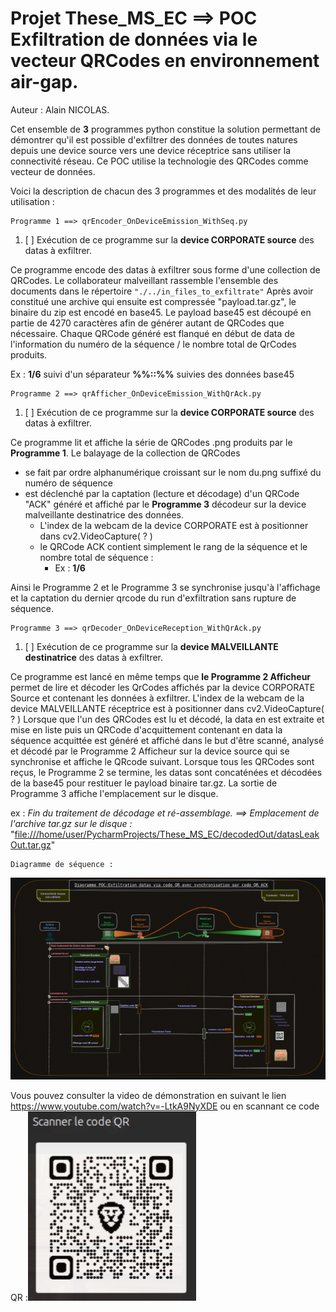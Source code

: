 # Projet These_MS_EC ==> POC Exfiltration de données via le vecteur QRCodes en environnement air-gap.
Auteur : Alain NICOLAS.

Cet ensemble de **3** programmes python constitue la solution permettant de démontrer qu'il est possible d'exfiltrer
des données de toutes natures depuis une device source vers une device réceptrice sans utiliser la connectivité réseau.
Ce POC utilise la technologie des QRCodes comme vecteur de données.

Voici la description de chacun des 3 programmes et des modalités de leur utilisation :

    Programme 1 ==> qrEncoder_OnDeviceEmission_WithSeq.py


1. [ ] Exécution de ce programme sur la **device CORPORATE source** des datas à exfiltrer.

Ce programme encode des datas à exfiltrer sous forme d'une collection de QRCodes.
Le collaborateur malveillant rassemble l'ensemble des documents dans le répertoire `"./../in_files_to_exfiltrate"`
Après avoir constitué une archive qui ensuite est compressée "payload.tar.gz", le binaire
du zip est encodé en base45. Le payload base45 est découpé en partie de 4270 caractères afin de générer
autant de QRCodes que nécessaire. 
Chaque QRCode généré est flanqué en début de data de l'information du numéro de la séquence / le nombre total
de QrCodes produits.

Ex : **1/6** suivi d'un séparateur **%%::%%** suivies des données base45

    Programme 2 ==> qrAfficher_OnDeviceEmission_WithQrAck.py


1. [ ] Exécution de ce programme sur la **device CORPORATE source** des datas à exfiltrer.

Ce programme lit et affiche la série de QRCodes .png produits par le **Programme 1**.
Le balayage de la collection de QRCodes 
* se fait par ordre alphanumérique croissant sur le nom du.png suffixé 
du numéro de séquence 
* est déclenché par la captation (lecture et décodage) d'un QRCode "ACK" généré et affiché
par le **Programme 3** décodeur sur la device malveillante destinatrice des données.
  * L'index de la webcam de la device CORPORATE est à positionner dans cv2.VideoCapture( ? )
  * le QRCode ACK contient simplement le rang de la séquence et le nombre total de séquence : 
    * Ex : **1/6**

Ainsi le Programme 2 et le Programme 3 se synchronise jusqu'à l'affichage et la captation 
du dernier qrcode du run d'exfiltration sans rupture de séquence.

    Programme 3 ==> qrDecoder_OnDeviceReception_WithQrAck.py

1. [ ] Exécution de ce programme sur la **device MALVEILLANTE destinatrice** des datas à exfiltrer.

Ce programme est lancé en même temps que **le Programme 2 Afficheur** permet de lire et décoder les QrCodes 
affichés par la device CORPORATE Source et contenant les données à exfiltrer.
L'index de la webcam de la device MALVEILLANTE réceptrice est à positionner dans cv2.VideoCapture( ? )
Lorsque que l'un des QRCodes est lu et décodé, la data en est extraite et mise en liste puis
un QRCode d'acquittement contenant en data la séquence acquittée est généré et affiché
dans le but d'être scanné, analysé et décodé par le Programme 2 Afficheur sur la device source 
qui se synchronise et affiche le QRcode suivant.
Lorsque tous les QRCodes sont reçus, le Programme 2 se termine, les datas sont concaténées et décodées de la base45 pour
restituer le payload binaire tar.gz.
La sortie de Programme 3 affiche l'emplacement sur le disque.

ex : 
_Fin du traitement de décodage et ré-assemblage.
==> Emplacement de l'archive tar.gz sur le disque :_ 
"[file:///home/user/PycharmProjects/These_MS_EC/decodedOut/datasLeakOut.tar.gz]()"

    Diagramme de séquence :
![exfiltrationDataPOCPres.png](Documentation%2FexfiltrationDataPOCPres.png)

Vous pouvez consulter la video de démonstration en suivant le lien https://www.youtube.com/watch?v=-LtkA9NyXDE ou en scannant ce code QR :![img.png](img.png)